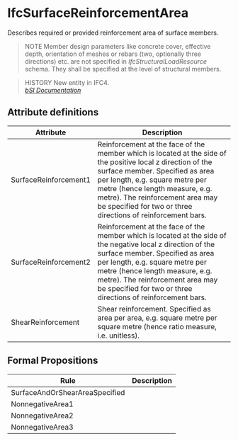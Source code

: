 IfcSurfaceReinforcementArea
===========================
Describes required or provided reinforcement area of surface members.  
  
> NOTE  Member design parameters like concrete cover, effective depth,
> orientation of meshes or rebars (two, optionally three directions) etc. are
> not specified in _IfcStructuralLoadResource_ schema. They shall be specified
> at the level of structural members.  
  
> HISTORY  New entity in IFC4.  
[ _bSI
Documentation_](https://standards.buildingsmart.org/IFC/DEV/IFC4_2/FINAL/HTML/schema/ifcstructuralloadresource/lexical/ifcsurfacereinforcementarea.htm)


Attribute definitions
---------------------
| Attribute             | Description                                                                                                                                                                                                                                                                                                            |
|-----------------------|------------------------------------------------------------------------------------------------------------------------------------------------------------------------------------------------------------------------------------------------------------------------------------------------------------------------|
| SurfaceReinforcement1 | Reinforcement at the face of the member which is located at the side of the positive local z direction of the surface member. Specified as area per length, e.g. square metre per metre (hence length measure, e.g. metre). The reinforcement area may be specified for two or three directions of reinforcement bars. |
| SurfaceReinforcement2 | Reinforcement at the face of the member which is located at the side of the negative local z direction of the surface member. Specified as area per length, e.g. square metre per metre (hence length measure, e.g. metre). The reinforcement area may be specified for two or three directions of reinforcement bars. |
| ShearReinforcement    | Shear reinforcement. Specified as area per area, e.g. square metre per square metre (hence ratio measure, i.e. unitless).                                                                                                                                                                                              |

Formal Propositions
-------------------
| Rule                           | Description   |
|--------------------------------|---------------|
| SurfaceAndOrShearAreaSpecified |               |
| NonnegativeArea1               |               |
| NonnegativeArea2               |               |
| NonnegativeArea3               |               |


